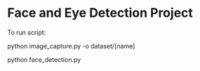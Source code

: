 # Face and Eye Detection Project

To run script: 

python image_capture.py -o dataset/[name]

python face_detection.py



